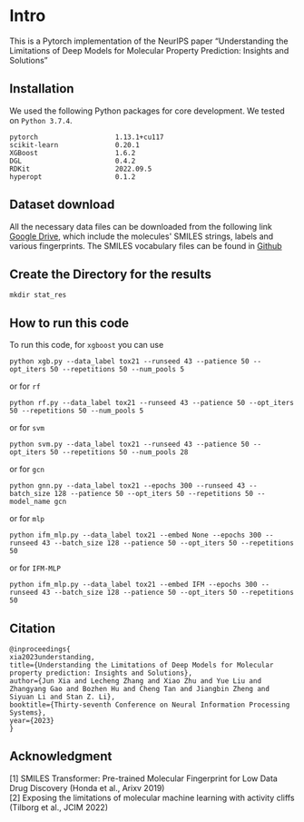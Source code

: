 # Intro
This is a Pytorch implementation of the NeurIPS paper “Understanding the Limitations of Deep Models for Molecular Property Prediction: Insights and Solutions” 

## Installation
We used the following Python packages for core development. We tested on `Python 3.7.4`.
```
pytorch                   1.13.1+cu117
scikit-learn              0.20.1
XGBoost                   1.6.2
DGL                       0.4.2
RDKit                     2022.09.5
hyperopt                  0.1.2
```

## Dataset download
All the necessary data files can be downloaded from the following link [Google Drive](https://drive.google.com/drive/folders/1ZYdYQ0TtmShJC-z6dr4BU1aPfeQSE9gD?usp=sharing), which include the molecules' SMILES strings, labels and various fingerprints. The SMILES vocabulary files can be found in [Github](https://github.com/DSPsleeporg/smiles-transformer/)

## Create the Directory for the results 

```
mkdir stat_res
```

## How to run this code 

To run this code, for `xgboost` you can use 


```
python xgb.py --data_label tox21 --runseed 43 --patience 50 --opt_iters 50 --repetitions 50 --num_pools 5
```

or for `rf`

```
python rf.py --data_label tox21 --runseed 43 --patience 50 --opt_iters 50 --repetitions 50 --num_pools 5
```

or for `svm`

```
python svm.py --data_label tox21 --runseed 43 --patience 50 --opt_iters 50 --repetitions 50 --num_pools 28
```

or for `gcn`

```
python gnn.py --data_label tox21 --epochs 300 --runseed 43 --batch_size 128 --patience 50 --opt_iters 50 --repetitions 50 --model_name gcn
```
or for `mlp`

```
python ifm_mlp.py --data_label tox21 --embed None --epochs 300 --runseed 43 --batch_size 128 --patience 50 --opt_iters 50 --repetitions 50
```
or for `IFM-MLP` 

```
python ifm_mlp.py --data_label tox21 --embed IFM --epochs 300 --runseed 43 --batch_size 128 --patience 50 --opt_iters 50 --repetitions 50
```


## Citation
```
@inproceedings{
xia2023understanding,
title={Understanding the Limitations of Deep Models for Molecular property prediction: Insights and Solutions},
author={Jun Xia and Lecheng Zhang and Xiao Zhu and Yue Liu and Zhangyang Gao and Bozhen Hu and Cheng Tan and Jiangbin Zheng and Siyuan Li and Stan Z. Li},
booktitle={Thirty-seventh Conference on Neural Information Processing Systems},
year={2023}
}
```

## Acknowledgment
[1] SMILES Transformer: Pre-trained Molecular Fingerprint for Low Data Drug Discovery (Honda et al., Arixv 2019)           
[2] Exposing the limitations of molecular machine learning with activity cliffs (Tilborg et al., JCIM 2022)   


